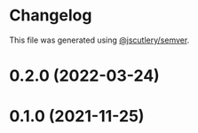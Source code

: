# Changelog

This file was generated using [@jscutlery/semver](https://github.com/jscutlery/semver).

# 0.2.0 (2022-03-24)



# 0.1.0 (2021-11-25)
